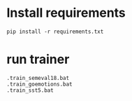 # Install requirements
```
pip install -r requirements.txt
```

# run trainer
```
.train_semeval18.bat
.train_goemotions.bat
.train_sst5.bat
```
